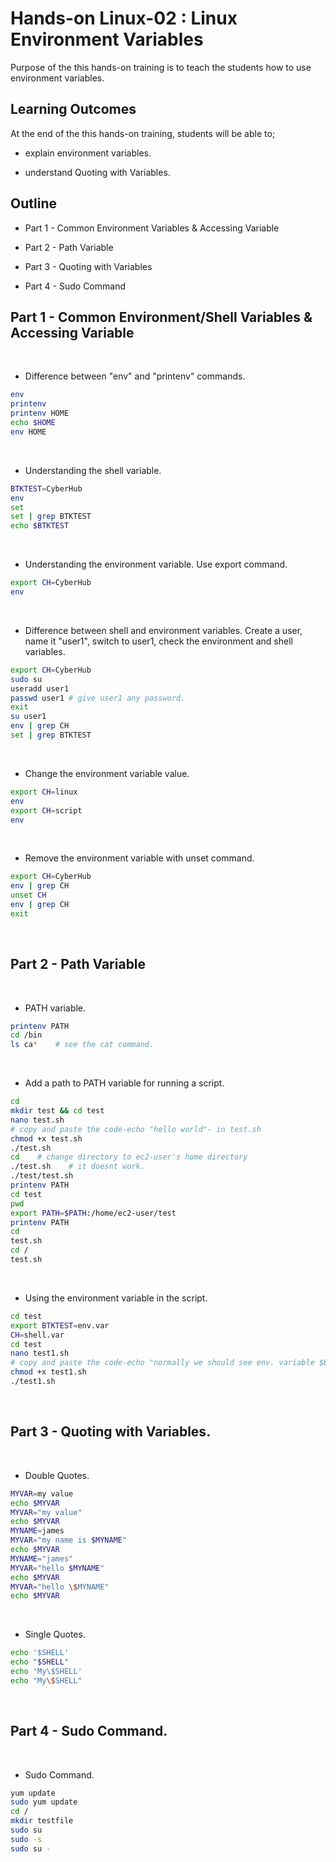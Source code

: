 # Hands-on Linux-02 : Linux Environment Variables

Purpose of the this hands-on training is to teach the students how to use environment variables.

## Learning Outcomes

At the end of the this hands-on training, students will be able to;

- explain environment variables.

- understand Quoting with Variables.

## Outline

- Part 1 - Common Environment Variables & Accessing Variable

- Part 2 - Path Variable

- Part 3 - Quoting with Variables

- Part 4 - Sudo Command

## Part 1 - Common Environment/Shell Variables & Accessing Variable
​
- Difference between "env" and "printenv" commands.
​
```bash
env
printenv
printenv HOME
echo $HOME
env HOME
```
​
- Understanding the shell variable.
​
```bash
BTKTEST=CyberHub
env
set
set | grep BTKTEST
echo $BTKTEST
```
​
- Understanding the environment variable. Use export command.
​
```bash
export CH=CyberHub
env
```
​
- Difference between shell and environment variables. Create a user, name it "user1", switch to user1, check the environment and shell variables.
​
```bash
export CH=CyberHub
sudo su
useradd user1
passwd user1 # give user1 any password.
exit
su user1
env | grep CH
set | grep BTKTEST
```
​
- Change the environment variable value.
​
```bash
export CH=linux
env
export CH=script
env
```
​
- Remove the environment variable with unset command.
​
```bash
export CH=CyberHub
env | grep CH
unset CH
env | grep CH
exit
```
​
## Part 2 - Path Variable
​
- PATH variable.
​
```bash
printenv PATH
cd /bin
ls ca*    # see the cat command.
```
​
- Add a path to PATH variable for running a script.
​
```bash
cd
mkdir test && cd test
nano test.sh
# copy and paste the code-echo "hello world"- in test.sh
chmod +x test.sh
./test.sh
cd    # change directory to ec2-user's home directory
./test.sh    # it doesnt work. 
./test/test.sh
printenv PATH
cd test
pwd
export PATH=$PATH:/home/ec2-user/test
printenv PATH
cd
test.sh
cd /
test.sh
```
​
- Using the environment variable in the script.
​
```bash
cd test
export BTKTEST=env.var
CH=shell.var
cd test
nano test1.sh
# copy and paste the code-echo "normally we should see env. variable $BTKTEST but probably we can't see the shell variable $CH "
chmod +x test1.sh
./test1.sh
```
​
## Part 3 - Quoting with Variables.
​
- Double Quotes.
​
```bash
MYVAR=my value
echo $MYVAR
MYVAR="my value"
echo $MYVAR
MYNAME=james
MYVAR="my name is $MYNAME"
echo $MYVAR
MYNAME="james"
MYVAR="hello $MYNAME"
echo $MYVAR
MYVAR="hello \$MYNAME"
echo $MYVAR
```
​
- Single Quotes.
​
```bash
echo '$SHELL'
echo "$SHELL"
echo 'My\$SHELL'
echo "My\$SHELL"
```
​
## Part 4 - Sudo Command.
​
- Sudo Command.
​
```bash
yum update
sudo yum update
cd /
mkdir testfile
sudo su
sudo -s
sudo su -
```